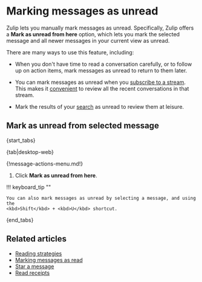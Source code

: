 # Marking messages as unread

Zulip lets you manually mark messages as unread. Specifically, Zulip offers a
**Mark as unread from here** option, which lets you mark the selected message
and all newer messages in your current view as unread.

There are many ways to use this feature, including:

- When you don't have time to read a conversation carefully, or to follow up on
  action items, mark messages as unread to return to them later.

- You can mark messages as unread when you [subscribe to a
  stream](/help/browse-and-subscribe-to-streams). This makes it
  [convenient](/help/reading-strategies) to review all the recent
  conversations in that stream.

- Mark the results of your [search](/help/search-for-messages) as unread to
  review them at leisure.

## Mark as unread from selected message

{start_tabs}

{tab|desktop-web}

{!message-actions-menu.md!}

1. Click **Mark as unread from here**.

!!! keyboard_tip ""

    You can also mark messages as unread by selecting a message, and using the
    <kbd>Shift</kbd> + <kbd>U</kbd> shortcut.

{end_tabs}

## Related articles

* [Reading strategies](/help/reading-strategies)
* [Marking messages as read](/help/marking-messages-as-read)
* [Star a message](/help/star-a-message)
* [Read receipts](/help/read-receipts)
